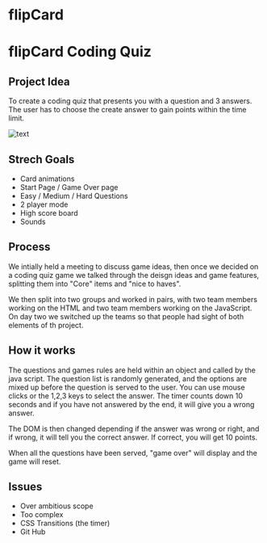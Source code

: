 # flipCard
# flipCard Coding Quiz

## Project Idea
To create a coding quiz that presents you with a question and 3 answers. The user has to choose the create answer to gain points within the time limit.

![text](https://i.ibb.co/Z6DvNjz/Screenshot-from-2020-03-19-17-22-06.png)

## Strech Goals
- Card animations
- Start Page / Game Over page
- Easy / Medium / Hard Questions
- 2 player mode
- High score board
- Sounds

## Process

We intially held a meeting to discuss game ideas, then once we decided on a coding quiz game we talked through the deisgn ideas and game features, splitting them into "Core" items and "nice to haves".

We then split into two groups and worked in pairs, with two team members working on the HTML and two team members working on the JavaScript. On day two we switched up the teams so that people had sight of both elements of th project.

## How it works
The questions and games rules are held within an object and called by the java script. The question list is randomly generated, and the options are mixed up before the question is served to the user. You can use mouse clicks or the 1,2,3 keys to select the answer. The timer counts down 10 seconds and if you have not answered by the end, it will give you a wrong answer.

The DOM is then changed depending if the answer was wrong or right, and if wrong, it will tell you the correct answer. If correct, you will get 10 points.

When all the questions have been served, "game over" will display and the game will reset.

## Issues
- Over ambitious scope
- Too complex 
- CSS Transitions (the timer)
- Git Hub
